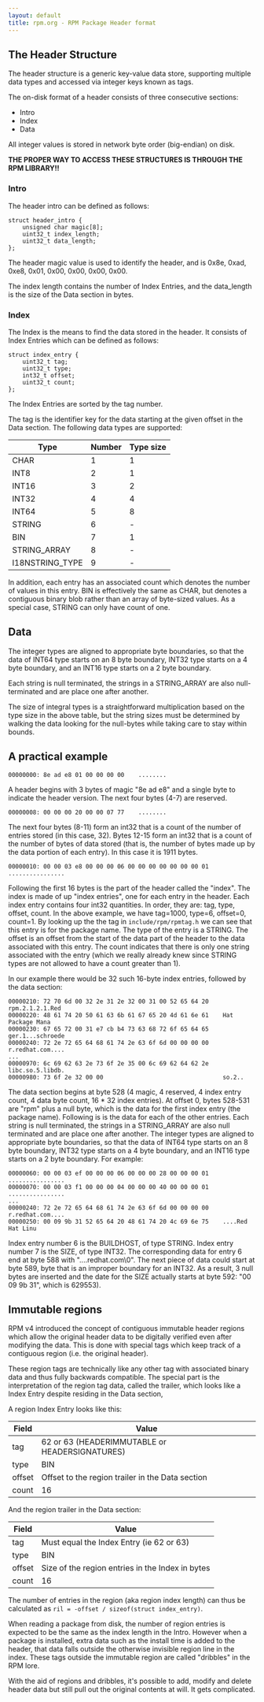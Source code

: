 ```yaml
---
layout: default
title: rpm.org - RPM Package Header format
---
```


## The Header Structure

The header structure is a generic key-value data store, supporting multiple
data types and accessed via integer keys known as tags.

The on-disk format of a header consists of three consecutive sections:
- Intro
- Index
- Data

All integer values is stored in network byte order (big-endian) on disk.

**THE PROPER WAY TO ACCESS THESE STRUCTURES IS THROUGH THE RPM LIBRARY!!**

### Intro

The header intro can be defined as follows:
```
struct header_intro {
    unsigned char magic[8];
    uint32_t index_length;
    uint32_t data_length;
};
```

The header magic value is used to identify the header, and is
0x8e, 0xad, 0xe8, 0x01, 0x00, 0x00, 0x00, 0x00.

The index length contains the number of Index Entries, and the data_length
is the size of the Data section in bytes.

### Index

The Index is the means to find the data stored in the header.
It consists of Index Entries which can be defined as follows:
```
struct index_entry {
    uint32_t tag;
    uint32_t type;
    int32_t offset;
    uint32_t count;
};
```

The Index Entries are sorted by the tag number.

The tag is the identifier key for the data starting at the given offset in
the Data section. The following data types are supported:

Type            | Number| Type size
----------------|-------|----------
CHAR    		| 1     | 1
INT8    		| 2     | 1
INT16   		| 3     | 2
INT32   		| 4     | 4
INT64   		| 5     | 8
STRING		    | 6     | -
BIN		        | 7     | 1
STRING_ARRAY    | 8     | -
I18NSTRING_TYPE	| 9     | -

In addition, each entry has an associated count which denotes the number
of values in this entry. BIN is effectively the same as CHAR, but denotes
a contiguous binary blob rather than an array of byte-sized values.
As a special case, STRING can only have count of one.

## Data

The integer types are aligned to appropriate byte boundaries,
so that the data of INT64 type starts on an 8 byte boundary, INT32
type starts on a 4 byte boundary, and an INT16 type starts on a 2 byte
boundary.

Each string is null terminated, the strings in a STRING_ARRAY are also
null-terminated and are place one after another.

The size of integral types is a straightforward multiplication based
on the type size in the above table, but the string sizes must be
determined by walking the data looking for the null-bytes while taking
care to stay within bounds.

## A practical example

```
00000000: 8e ad e8 01 00 00 00 00    ........
```

A header begins with 3 bytes of magic "8e ad e8" and a single byte to
indicate the header version.  The next four bytes (4-7) are reserved.

```
00000008: 00 00 00 20 00 00 07 77    ........
```

The next four bytes (8-11) form an int32 that is a count of the number
of entries stored (in this case, 32).  Bytes 12-15 form an int32 that
is a count of the number of bytes of data stored (that is, the number
of bytes made up by the data portion of each entry).  In this case it
is 1911 bytes.

```
00000010: 00 00 03 e8 00 00 00 06 00 00 00 00 00 00 00 01    ................
```

Following the first 16 bytes is the part of the header called the
"index".  The index is made of up "index entries", one for each entry
in the header.  Each index entry contains four int32 quantities.  In
order, they are: tag, type, offset, count.  In the above example, we
have tag=1000, type=6, offset=0, count=1.  By looking up the the tag
in `include/rpm/rpmtag.h` we can see that this entry is for the package name.
The type of the entry is a STRING.  The offset is an offset from the
start of the data part of the header to the data associated with this
entry.  The count indicates that there is only one string associated
with the entry (which we really already knew since STRING types are
not allowed to have a count greater than 1).

In our example there would be 32 such 16-byte index entries, followed
by the data section:

```
00000210: 72 70 6d 00 32 2e 31 2e 32 00 31 00 52 65 64 20    rpm.2.1.2.1.Red 
00000220: 48 61 74 20 50 61 63 6b 61 67 65 20 4d 61 6e 61    Hat Package Mana
00000230: 67 65 72 00 31 e7 cb b4 73 63 68 72 6f 65 64 65    ger.1...schroede
00000240: 72 2e 72 65 64 68 61 74 2e 63 6f 6d 00 00 00 00    r.redhat.com....
...
00000970: 6c 69 62 63 2e 73 6f 2e 35 00 6c 69 62 64 62 2e    libc.so.5.libdb.
00000980: 73 6f 2e 32 00 00                                  so.2..
```

The data section begins at byte 528 (4 magic, 4 reserved, 4 index
entry count, 4 data byte count, 16 * 32 index entries).  At offset 0,
bytes 528-531 are "rpm" plus a null byte, which is the data for the
first index entry (the package name).  Following is is the data for
each of the other entries.  Each string is null terminated, the strings
in a STRING_ARRAY are also null terminated and are place one after
another.  The integer types are aligned to appropriate byte boundaries,
so that the data of INT64 type starts on an 8 byte boundary, INT32
type starts on a 4 byte boundary, and an INT16 type starts on a 2 byte
boundary.  For example:

```
00000060: 00 00 03 ef 00 00 00 06 00 00 00 28 00 00 00 01    ................
00000070: 00 00 03 f1 00 00 00 04 00 00 00 40 00 00 00 01    ................
...
00000240: 72 2e 72 65 64 68 61 74 2e 63 6f 6d 00 00 00 00    r.redhat.com....
00000250: 00 09 9b 31 52 65 64 20 48 61 74 20 4c 69 6e 75    ....Red Hat Linu
```

Index entry number 6 is the BUILDHOST, of type STRING.  Index entry
number 7 is the SIZE, of type INT32.  The corresponding data for entry
6 end at byte 588 with "....redhat.com\0".  The next piece of data
could start at byte 589, byte that is an improper boundary for an INT32.
As a result, 3 null bytes are inserted and the date for the SIZE actually
starts at byte 592: "00 09 9b 31", which is 629553).

## Immutable regions

RPM v4 introduced the concept of contiguous immutable header regions
which allow the original header data to be digitally verified even after
modifying the data. This is done with special tags which keep track
of a contiguous region (i.e. the original header).

These region tags are technically like any other tag with associated
binary data and thus fully backwards compatible. The special part is the
interpretation of the region tag data, called the trailer, which looks
like a Index Entry despite residing in the Data section,

A region Index Entry looks like this:

Field   | Value
--------|------
tag     | 62 or 63 (HEADERIMMUTABLE or HEADERSIGNATURES)
type    | BIN
offset  | Offset to the region trailer in the Data section
count   | 16

And the region trailer in the Data section:

Field   | Value
--------|------
tag     | Must equal the Index Entry (ie 62 or 63)
type    | BIN
offset  | Size of the region entries in the Index in bytes
count   | 16

The number of entries in the region (aka region index length) can thus be
calculated as `ril = -offset / sizeof(struct index_entry)`.

When reading a package from disk, the number of region entries is expected
to be the same as the index length in the Intro. However when a package
is installed, extra data such as the install time is added to the header,
that data falls outside the otherwise invisible region line in the index.
These tags outside the immutable region are called "dribbles" in the RPM
lore.

With the aid of regions and dribbles, it's possible to add, modify and
delete header data but still pull out the original contents at will.
It gets complicated.

